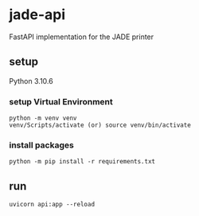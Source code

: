 # jade-api

FastAPI implementation for the JADE printer

## setup

Python 3.10.6

### setup Virtual Environment

```
python -m venv venv
venv/Scripts/activate (or) source venv/bin/activate
```

### install packages

```
python -m pip install -r requirements.txt
```

## run

```
uvicorn api:app --reload
```
